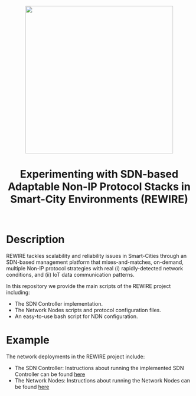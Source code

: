 
<p align="center">
  <img src="https://raw.githubusercontent.com/athenarc/rewire/rewire.png" width="400px"/>
  <h1 align="center">Experimenting with SDN-based Adaptable Non-IP Protocol Stacks in Smart-City Environments (REWIRE)</h1>
  <br />
</p>

# Description

REWIRE tackles scalability and reliability issues in Smart-Cities through an SDN-based management platform that mixes-and-matches, on-demand, multiple Non-IP protocol strategies with real (i) rapidly-detected network conditions, and (ii) IoT data communication patterns.

In this repository we provide the main scripts of the REWIRE project including:

* The SDN Controller implementation.
* The Network Nodes scripts and protocol configuration files.
* An easy-to-use bash script for NDN configuration.

# Example
The network deployments in the REWIRE project include:

* The SDN Controller: Instructions about running the implemented SDN Controller can be found [here](/controller/README.md) 
* The Network Nodes: Instructions about running the Network Nodes can be found [here](/nodes/README.md) 






